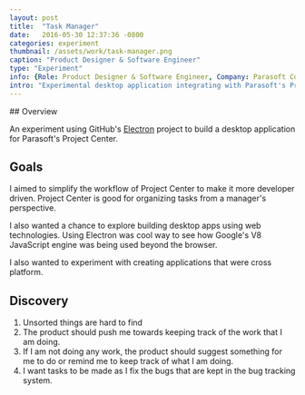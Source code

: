 ```yaml
---
layout: post
title:  "Task Manager"
date:   2016-05-30 12:37:36 -0800
categories: experiment
thumbnail: /assets/work/task-manager.png
caption: "Product Designer & Software Engineer"
type: "Experiment"
info: {Role: Product Designer & Software Engineer, Company: Parasoft Corp., Date: 2016 - Present, Technologies: 'Angular.js, electron, LESS, grunt, bower, Jenkins'}
intro: "Experimental desktop application integrating with Parasoft's Project Center."
---
```



<div class="full-bleed-white" markdown="1">
<div class="wrapper" markdown="1">
## Overview

An experiment using GitHub's [Electron](http://electron.atom.io/) project to build a desktop application for Parasoft's Project Center.

## Goals

I aimed to simplify the workflow of Project Center to make it more developer driven.  Project Center is good for organizing tasks from a manager's perspective.

I also wanted a chance to explore building desktop apps using web technologies.  Using Electron was cool way to see how Google's V8 JavaScript engine was being used beyond the browser.

I also wanted to experiment with creating applications that were cross platform.

## Discovery

1. Unsorted things are hard to find
1. The product should push me towards keeping track of the work that I am doing.
1. If I am not doing any work, the product should suggest something for me to do or remind me to keep track of what I am doing.
1. I want tasks to be made as I fix the bugs that are kept in the bug tracking system.

</div>
</div>
